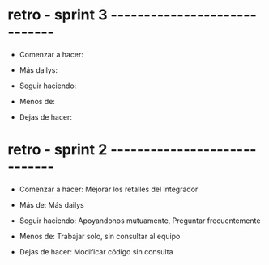 # retro - sprint 3 -----------------------------

- Comenzar a hacer:

- Más dailys:

- Seguir haciendo:

- Menos de:

- Dejas de hacer:

# retro - sprint 2 -----------------------------

- Comenzar a hacer:
  Mejorar los retalles del integrador

- Más de:
  Más dailys

- Seguir haciendo:
  Apoyandonos mutuamente,
  Preguntar frecuentemente

- Menos de:
  Trabajar solo, sin consultar al equipo

- Dejas de hacer:
  Modificar código sin consulta
